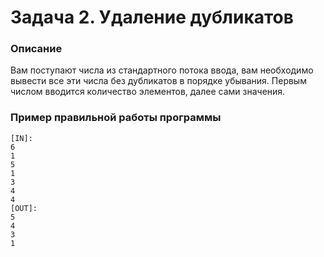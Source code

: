 # Задача 2. Удаление дубликатов

### Описание
Вам поступают числа из стандартного потока ввода, вам необходимо вывести все эти числа без дубликатов в порядке убывания.
Первым числом вводится количество элементов, далее сами значения.

### Пример правильной работы программы
```
[IN]:
6
1
5
1
3
4
4
[OUT]: 
5
4
3
1
```